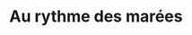 ---
title: "Au rythme des marées"
url: /ploneour-lanvern/au-rythme-des-marees/
shop: fruits de mer
---